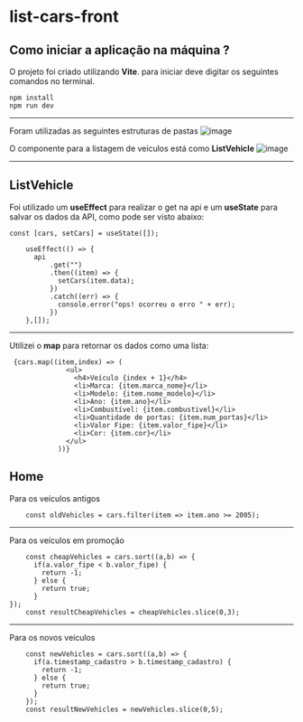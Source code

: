 # list-cars-front

## Como iniciar a aplicação na máquina ?

O projeto foi criado utilizando **Vite**. para iniciar deve digitar os seguintes comandos no terminal.

`` npm install ``
<br>
`` npm run dev ``

---

Foram utilizadas as seguintes estruturas de pastas
![image](https://user-images.githubusercontent.com/81775179/199745021-eed41824-58f8-47dc-93d3-f29713b32809.png)

O componente para a listagem de veículos está como **ListVehicle**
![image](https://user-images.githubusercontent.com/81775179/199747565-416aac2a-d3a4-4113-817c-0fee57a032d7.png)

---

## ListVehicle

Foi utilizado um **useEffect** para realizar o get na api e um **useState** para salvar os dados da API, como pode ser visto abaixo:

```
const [cars, setCars] = useState([]);

    useEffect(() => {
      api
          .get("")
          .then((item) => {
            setCars(item.data);
          })
          .catch((err) => {
            console.error("ops! ocorreu o erro " + err);
          })
    },[]);
```

---

Utilizei o **map** para retornar os dados como uma lista:

```
 {cars.map((item,index) => (
              <ul>
                <h4>Veículo {index + 1}</h4>
                <li>Marca: {item.marca_nome}</li>
                <li>Modelo: {item.nome_modelo}</li>
                <li>Ano: {item.ano}</li>
                <li>Combustível: {item.combustivel}</li>
                <li>Quantidade de portas: {item.num_portas}</li>
                <li>Valor Fipe: {item.valor_fipe}</li>
                <li>Cor: {item.cor}</li>
              </ul>
            ))}
```
## Home

Para os veículos antigos
``` 
    const oldVehicles = cars.filter(item => item.ano >= 2005);
```

---
Para os veículos em promoção
```
    const cheapVehicles = cars.sort((a,b) => {
      if(a.valor_fipe < b.valor_fipe) {
        return -1;
      } else {
        return true;
      }
});
    const resultCheapVehicles = cheapVehicles.slice(0,3);
```
---
Para os novos veículos
```
    const newVehicles = cars.sort((a,b) => {
      if(a.timestamp_cadastro > b.timestamp_cadastro) {
        return -1;
      } else {
        return true;
      }
    });
    const resultNewVehicles = newVehicles.slice(0,5);
```






